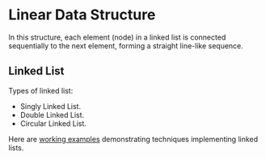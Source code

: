 # Linear Data Structure

In this structure, each element (node) in a linked list is connected sequentially to the next element, forming a straight line-like sequence.

## Linked List

Types of linked list:

* Singly Linked List.
* Double Linked List.
* Circular Linked List.

Here are [working examples](../internal/linkedlist/) demonstrating techniques implementing linked lists.
